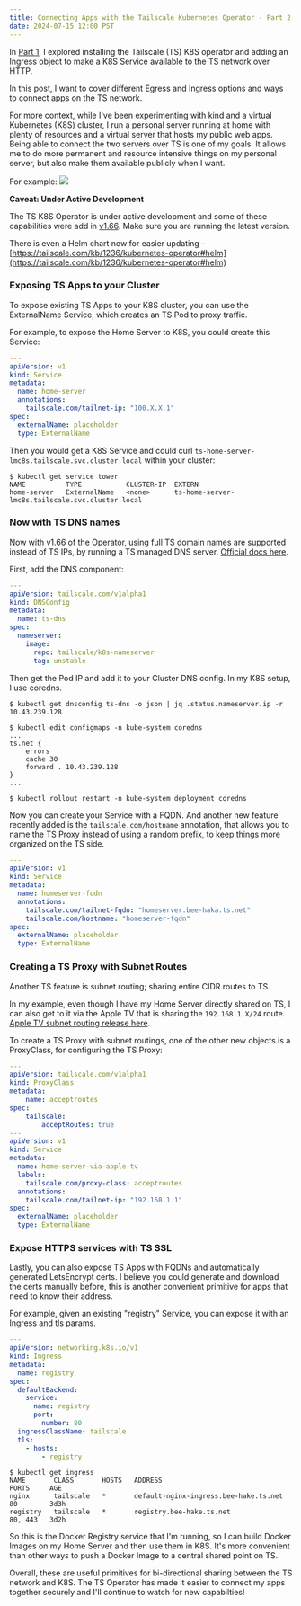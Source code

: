 ```yaml
---
title: Connecting Apps with the Tailscale Kubernetes Operator - Part 2
date: 2024-07-15 12:00 PST
---
```


In [Part 1](/2024/02/23/exploring-the-tailscale-kubernetes-operator-part1/), I explored installing the Tailscale (TS) K8S operator and adding an Ingress object to make a K8S Service available to the TS network over HTTP.

In this post, I want to cover different Egress and Ingress options and ways to connect apps on the TS network.

For more context, while I've been experimenting with kind and a virtual Kubernetes (K8S) cluster, I run a personal server running at home with plenty of resources and a virtual server that hosts my public web apps. Being able to connect the two servers over TS is one of my goals. It allows me to do more permanent and resource intensive things on my personal server, but also make them available publicly when I want.

For example:
<span class="aligncenter">
![](/pic/2024-07-15-networks.png)
</span>

**Caveat: Under Active Development**

The TS K8S Operator is under active development and some of these capabilities were add in [v1.66](https://tailscale.com/changelog#2024-05-15). Make sure you are running the latest version. 

There is even a Helm chart now for easier updating - [https://tailscale.com/kb/1236/kubernetes-operator#helm](https://tailscale.com/kb/1236/kubernetes-operator#helm)

### Exposing TS Apps to your Cluster

To expose existing TS Apps to your K8S cluster, you can use the ExternalName Service, which creates an TS Pod to proxy traffic.

For example, to expose the Home Server to K8S, you could create this Service:

```yaml
---
apiVersion: v1
kind: Service
metadata:
  name: home-server
  annotations:
    tailscale.com/tailnet-ip: "100.X.X.1"
spec:
  externalName: placeholder
  type: ExternalName
```

Then you would get a K8S Service and could curl `ts-home-server-lmc8s.tailscale.svc.cluster.local` within your cluster:

```shell
$ kubectl get service tower
NAME          TYPE           CLUSTER-IP  EXTERN   
home-server   ExternalName   <none>      ts-home-server-lmc8s.tailscale.svc.cluster.local
```

### Now with TS DNS names

Now with v1.66 of the Operator, using full TS domain names are supported instead of TS IPs, by running a TS managed DNS server. [Official docs here](https://tailscale.com/kb/1236/kubernetes-operator#exposing-a-tailnet-service-to-your-kubernetes-cluster-cluster-egress).

First, add the DNS component:

```yaml
---
apiVersion: tailscale.com/v1alpha1
kind: DNSConfig
metadata:
  name: ts-dns
spec:
  nameserver:
    image:
      repo: tailscale/k8s-nameserver
      tag: unstable
```

Then get the Pod IP and add it to your Cluster DNS config. In my K8S setup, I use coredns.

```shell
$ kubectl get dnsconfig ts-dns -o json | jq .status.nameserver.ip -r
10.43.239.128

$ kubectl edit configmaps -n kube-system coredns
...
ts.net {
	errors
	cache 30
	forward . 10.43.239.128
}
...

$ kubectl rollout restart -n kube-system deployment coredns
```

Now you can create your Service with a FQDN. And another new feature recently
added is the `tailscale.com/hostname` annotation, that allows you to name the TS
Proxy instead of using a random prefix, to keep things more organized on the TS
side.

```yaml
---
apiVersion: v1
kind: Service
metadata:
  name: homeserver-fqdn
  annotations:
    tailscale.com/tailnet-fqdn: "homeserver.bee-haka.ts.net"
	tailscale.com/hostname: "homeserver-fqdn"
spec:
  externalName: placeholder
  type: ExternalName
```

### Creating a TS Proxy with Subnet Routes

Another TS feature is subnet routing; sharing entire CIDR routes to TS. 

In my example, even though I have my Home Server directly shared on TS, I can also get to it via the Apple TV that is sharing the `192.168.1.X/24` route. [Apple TV subnet routing release here](https://www.youtube.com/watch?v=hYd5etBpsO0).

To create a TS Proxy with subnet routings, one of the other new objects is a ProxyClass, for configuring the TS Proxy:

```yaml
---
apiVersion: tailscale.com/v1alpha1
kind: ProxyClass
metadata:
	name: acceptroutes
spec:
	tailscale:
		acceptRoutes: true
---
apiVersion: v1
kind: Service
metadata:
  name: home-server-via-apple-tv
  labels:
    tailscale.com/proxy-class: acceptroutes
  annotations:
    tailscale.com/tailnet-ip: "192.168.1.1"
spec:
  externalName: placeholder
  type: ExternalName
```



### Expose HTTPS services with TS SSL

Lastly, you can also expose TS Apps with FQDNs and automatically generated LetsEncrypt certs. I believe you could generate and download the certs manually before, this is another convenient primitive for apps that need to know their address.

For example, given an existing "registry" Service, you can expose it with an Ingress and tls params.

```yaml
---
apiVersion: networking.k8s.io/v1
kind: Ingress
metadata:
  name: registry
spec:
  defaultBackend:
    service:
      name: registry
      port:
        number: 80
  ingressClassName: tailscale
  tls:
    - hosts:
        - registry
```

```shell
$ kubectl get ingress
NAME       CLASS       HOSTS   ADDRESS                                 PORTS     AGE
nginx      tailscale   *       default-nginx-ingress.bee-hake.ts.net   80        3d3h
registry   tailscale   *       registry.bee-hake.ts.net                80, 443   3d2h
```

So this is the Docker Registry service that I'm running, so I can build Docker Images on my Home Server and then use them in K8S. It's more convenient than other ways to push a Docker Image to a central shared point on TS.

Overall, these are useful primitives for bi-directional sharing between the TS network and K8S. The TS Operator has made it easier to connect my apps together securely and I'll continue to watch for new capabilties!